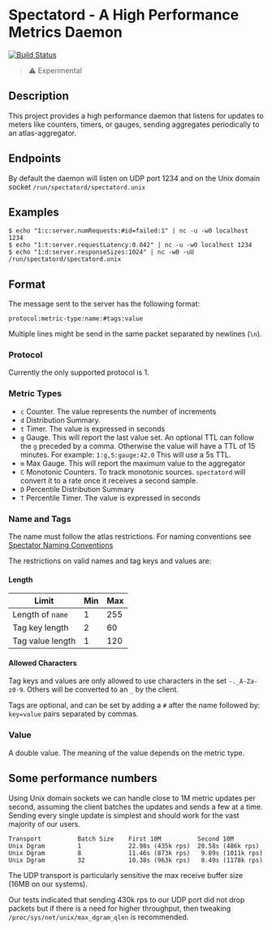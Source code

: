 # Spectatord - A High Performance Metrics Daemon

[![Build Status](https://travis-ci.com/Netflix-Skunkworks/spectatord.svg?branch=master)](https://travis-ci.com/Netflix-Skunkworks/spectatord)

> :warning: Experimental

## Description

This project provides a high performance daemon that listens for updates to
meters like counters, timers, or gauges, sending aggregates periodically to an
atlas-aggregator.

## Endpoints

By default the daemon will listen on UDP port 1234
and on the Unix domain socket `/run/spectatord/spectatord.unix`

## Examples

```
$ echo "1:c:server.numRequests:#id=failed:1" | nc -u -w0 localhost 1234
$ echo "1:t:server.requestLatency:0.042" | nc -u -w0 localhost 1234
$ echo "1:d:server.responseSizes:1024" | nc -w0 -uU /run/spectatord/spectatord.unix
```

## Format

The message sent to the server has the following format:

```
protocol:metric-type:name:#tags:value
```

Multiple lines might be send in the same packet separated by newlines (`\n`).

### Protocol

Currently the only supported protocol is 1.

### Metric Types

* `c` Counter. The value represents the number of increments
* `d` Distribution Summary.
* `t` Timer. The value is expressed in seconds
* `g` Gauge. This will report the last value set. An optional TTL
             can follow the `g` preceded by a comma. Otherwise the value will have
             a TTL of 15 minutes. For example:
             ```
             1:g,5:gauge:42.0
             ```
             This will use a 5s TTL.
* `m` Max Gauge. This will report the maximum value to the aggregator
* `C` Monotonic Counters. To track monotonic sources. `spectatord`
will convert it to a rate once it receives a second sample.
* `D` Percentile Distribution Summary
* `T` Percentile Timer. The value is expressed in seconds

### Name and Tags

The name must follow the atlas restrictions. For naming conventions see
[Spectator Naming Conventions](https://netflix.github.io/spectator/en/latest/intro/conventions/)

The restrictions on valid names and tag keys and values are:

#### Length

| Limit            | Min | Max |
|------------------|-----|-----|
| Length of `name` |   1 | 255 |
| Tag key length   |   2 |  60 |
| Tag value length |   1 | 120 |

#### Allowed Characters

Tag keys and values are only allowed to use characters in the set `-._A-Za-z0-9`. Others will
be converted to an `_` by the client.

Tags are optional, and can be set by adding a `#` after the name followed by:
`key=value` pairs separated by commas.

### Value

A double value. The meaning of the value depends on the metric type.

## Some performance numbers

Using Unix domain sockets we can handle close to 1M metric updates per second,
assuming the client batches the updates and sends a few at a time. Sending
every single update is simplest and should work for the vast majority of our
users. 

```
Transport          Batch Size    First 10M          Second 10M
Unix Dgram         1             22.98s (435k rps)  20.58s (486k rps)
Unix Dgram         8             11.46s (873k rps)   9.89s (1011k rps)
Unix Dgram         32            10.38s (963k rps)   8.49s (1178k rps)
```

The UDP transport is particularly sensitive the max receive buffer size (16MB on our systems). 

Our tests indicated that sending 430k rps to our UDP port did not drop packets but if there is a need for higher
throughput, then tweaking `/proc/sys/net/unix/max_dgram_qlen` is recommended.

